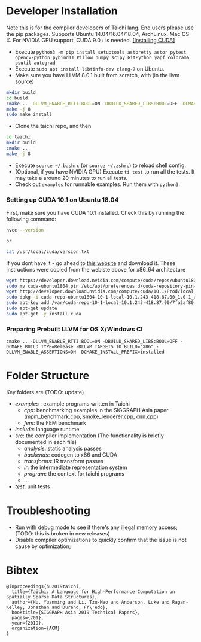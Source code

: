#  Developer Installation
Note this is for the compiler developers of Taichi lang. End users please use the pip packages.
Supports Ubuntu 14.04/16.04/18.04, ArchLinux, Mac OS X. For NVIDIA GPU support, CUDA 9.0+ is needed. [[Installing CUDA]](https://github.com/yuanming-hu/taichi/blob/master/src/README.md#setting-up-cuda-101-on-ubuntu-1804)

 - Execute `python3 -m pip install setuptools astpretty astor pytest opencv-python pybind11 Pillow numpy scipy GitPython yapf colorama psutil autograd`
 - Execute `sudo apt install libtinfo-dev clang-7` on Ubuntu.
 - Make sure you have LLVM 8.0.1 built from scratch, with (in the llvm source)
  ```bash
  mkdir build
  cd build
  cmake .. -DLLVM_ENABLE_RTTI:BOOL=ON -DBUILD_SHARED_LIBS:BOOL=OFF -DCMAKE_BUILD_TYPE=Release -DLLVM_TARGETS_TO_BUILD="X86;NVPTX" -DLLVM_ENABLE_ASSERTIONS=ON
  make -j 8
  sudo make install
  ```
 - Clone the taichi repo, and then
 ```bash
 cd taichi
 mkdir build
 cmake ..
 make -j 8
 ```
 - Execute `source ~/.bashrc` (or `source ~/.zshrc`) to reload shell config.
 - (Optional, if you have NVIDIA GPU) Execute `ti test` to run all the tests. It may take a around 20 minutes to run all tests.
 - Check out `examples` for runnable examples. Run them with `python3`.


### Setting up CUDA 10.1 on Ubuntu 18.04
  First, make sure you have CUDA 10.1 installed.
  Check this by running the following command:
  ```bash
  nvcc --version

  or 

  cat /usr/local/cuda/version.txt
  ```
  If you dont have it - go ahead to [this website](https://developer.nvidia.com/cuda-downloads) and download it.
  These instructions were copied from the webiste above for x86_64 architecture
  ```bash
  wget https://developer.download.nvidia.com/compute/cuda/repos/ubuntu1804/x86_64/cuda-ubuntu1804.pin
  sudo mv cuda-ubuntu1804.pin /etc/apt/preferences.d/cuda-repository-pin-600
  wget http://developer.download.nvidia.com/compute/cuda/10.1/Prod/local_installers/cuda-repo-ubuntu1804-10-1-local-10.1.243-418.87.00_1.0-1_amd64.deb
  sudo dpkg -i cuda-repo-ubuntu1804-10-1-local-10.1.243-418.87.00_1.0-1_amd64.deb
  sudo apt-key add /var/cuda-repo-10-1-local-10.1.243-418.87.00/7fa2af80.pub
  sudo apt-get update
  sudo apt-get -y install cuda 
  ```

### Preparing Prebuilt LLVM for OS X/Windows CI
```
cmake .. -DLLVM_ENABLE_RTTI:BOOL=ON -DBUILD_SHARED_LIBS:BOOL=OFF -DCMAKE_BUILD_TYPE=Release -DLLVM_TARGETS_TO_BUILD="X86" -DLLVM_ENABLE_ASSERTIONS=ON -DCMAKE_INSTALL_PREFIX=installed
```

# Folder Structure
Key folders are (TODO: update)
 - *examples* : example programs written in Taichi
   - *cpp*: benchmarking examples in the SIGGRAPH Asia paper (mpm_benchmark.cpp, smoke_renderer.cpp, cnn.cpp)
   - *fem*: the FEM benchmark
 - *include*: language runtime
 - *src*: the compiler implementation (The functionality is briefly documented in each file)
   - *analysis*: static analysis passes
   - *backends*: codegen to x86 and CUDA
   - *transforms*: IR transform passes
   - *ir*: the intermediate representation system
   - *program*: the context for taichi programs
   - ...
 - *test*: unit tests

# Troubleshooting
 - Run with debug mode to see if there's any illegal memory access; (TODO: this is broken in new releases)
 - Disable compiler optimizations to quickly confirm that the issue is not cause by optimization;

# Bibtex
```
@inproceedings{hu2019taichi,
  title={Taichi: A Language for High-Performance Computation on Spatially Sparse Data Structures},
  author={Hu, Yuanming and Li, Tzu-Mao and Anderson, Luke and Ragan-Kelley, Jonathan and Durand, Fr\'edo},
  booktitle={SIGGRAPH Asia 2019 Technical Papers},
  pages={201},
  year={2019},
  organization={ACM}
}
```
